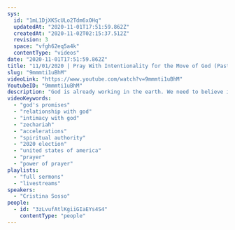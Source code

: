 ```yaml
---
sys:
  id: "1mL1DjXKScULo2Tdm6xOHq"
  updatedAt: "2020-11-01T17:51:59.862Z"
  createdAt: "2020-11-02T02:15:37.512Z"
  revision: 3
  space: "vfgh62eq5a4k"
  contentType: "videos"
date: "2020-11-01T17:51:59.862Z"
title: "11/01/2020 | Pray With Intentionality for the Move of God (Pastor Cristina Sosso)"
slug: "9mmmti1uBhM"
videoLink: "https://www.youtube.com/watch?v=9mmmti1uBhM"
YoutubeID: "9mmmti1uBhM"
description: "God is already working in the earth. We need to believe in the power of our prayers and focus our prayers on this nation. What God has started in our lives he is willing and able to complete it so we can trust Him in that. Learn about spiritual authority and get in position. This sermon was delivered by Pastor Cris Sosso at Freedom Fellowship Church International on November 1, 2020."
videoKeywords:
  - "god's promises"
  - "relationship with god"
  - "intimacy with god"
  - "zechariah"
  - "accelerations"
  - "spiritual authority"
  - "2020 election"
  - "united states of america"
  - "prayer"
  - "power of prayer"
playlists:
  - "full sermons"
  - "livestreams"
speakers:
  - "Cristina Sosso"
people:
  - id: "3zLvufAtlKgiiGIaEYs4S4"
    contentType: "people"
---
```

